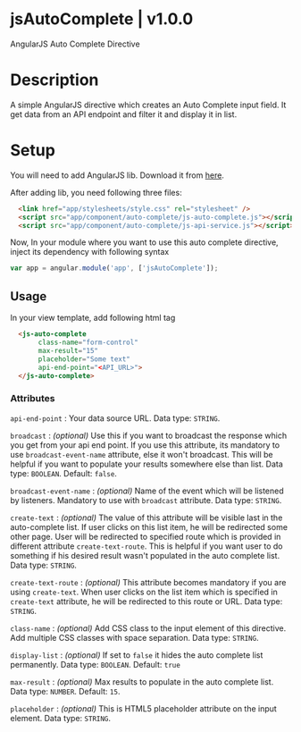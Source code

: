 # jsAutoComplete | v1.0.0
AngularJS Auto Complete Directive

# Description
A simple AngularJS directive which creates an Auto Complete input field. It get data from an API endpoint and filter it and display it in list.

# Setup
You will need to add AngularJS lib. Download it from [here](https://angularjs.org/).

After adding lib, you need following three files: 
```html
  <link href="app/stylesheets/style.css" rel="stylesheet" />
  <script src="app/component/auto-complete/js-auto-complete.js"></script>
  <script src="app/component/auto-complete/js-api-service.js"></script>
```
Now, In your module where you want to use this auto complete directive, inject its dependency with following syntax
```javascript
var app = angular.module('app', ['jsAutoComplete']);
```

## Usage
In your view template, add following html tag
```html
  <js-auto-complete
       class-name="form-control"
       max-result="15"
       placeholder="Some text"
       api-end-point="<API_URL>">
  </js-auto-complete>
```

### Attributes

`api-end-point` : Your data source URL. Data type: `STRING`.

`broadcast` : *(optional)* Use this if you want to broadcast the response which you get from your api end point. If you use this attribute, its mandatory to use `broadcast-event-name` attribute, else it won't broadcast. This will be helpful if you want to populate your results somewhere else than list. Data type: `BOOLEAN`. Default: `false`.

`broadcast-event-name` : *(optional)* Name of the event which will be listened by listeners. Mandatory to use with `broadcast` attribute. Data type: `STRING`.

`create-text` : *(optional)* The value of this attribute will be visible last in the auto-complete list. If user clicks on this list item, he will be redirected some other page. User will be redirected to specified route which is provided in different attribute `create-text-route`. This is helpful if you want user to do something if his desired result wasn't populated in the auto complete list. Data type: `STRING`.

`create-text-route` : *(optional)* This attribute becomes mandatory if you are using `create-text`. When user clicks on the list item which is specified in `create-text` attribute, he will be redirected to this route or URL. Data type: `STRING`.

`class-name` : *(optional)* Add CSS class to the input element of this directive. Add multiple CSS classes with space separation. Data type: `STRING`.

`display-list` : *(optional)* If set to `false` it hides the auto complete list permanently. Data type: `BOOLEAN`. Default: `true`

`max-result` : *(optional)* Max results to populate in the auto complete list. Data type: `NUMBER`. Default: `15`.

`placeholder` : *(optional)* This is HTML5 placeholder attribute on the input element. Data type: `STRING`.

